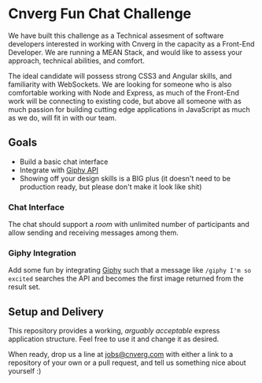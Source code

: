 # Cnverg Fun Chat Challenge

We have built this challenge as a Technical assesment of software developers interested in working with Cnverg in the capacity as a Front-End Developer.  We are running a MEAN Stack, and would like to assess your approach, technical abilities, and comfort.

The ideal candidate will possess strong CSS3 and Angular skills, and familiarity with WebSockets.  We are looking for someone who is also comfortable working with Node and Express, as much of the Front-End work will be connecting to existing code, but above all someone with as much passion for building cutting edge applications in JavaScript as much as we do, will fit in with our team.

## Goals

* Build a basic chat interface
* Integrate with [Giphy API](https://github.com/giphy/GiphyAPI)
* Showing off your design skills is a BIG plus (it doesn't need to be production ready, but please don't make it look like shit)


### Chat Interface

The chat should support a _room_ with unlimited number of participants and allow sending and receiving messages among them.


### Giphy Integration

Add some fun by integrating [Giphy](http://giphy.com) such that a message like `/giphy I'm so excited` searches the API and becomes the first image returned from the result set.


## Setup and Delivery

This repository provides a working, _arguably acceptable_ express application structure. Feel free to use it and change it as desired.

When ready, drop us a line at jobs@cnverg.com with either a link to a repository of your own or a pull request, and tell us something nice about yourself :)

